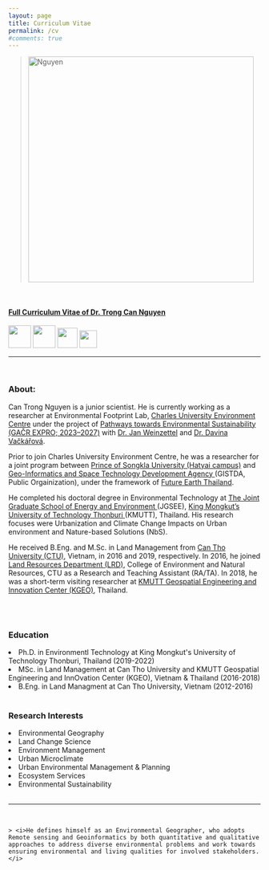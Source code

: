 ```yaml
---
layout: page
title: Curriculum Vitae
permalink: /cv
#comments: true
---
```


<div style="max-width: 1300px; margin: 0 auto;">

> <img src="{{site.baseurl}}/assets/images/Profile_nguyen_01.jpg" alt="Nguyen" style="width: 450px"/>

<br>
<h4><a href="https://docs.google.com/document/d/1WfDsR307eWinxXHo8zVZfSaO4xPcsedD/edit?usp=sharing&ouid=110358112673854373714&rtpof=true&sd=true">Full Curriculum Vitae of Dr. Trong Can Nguyen</a></h4>

<a href="https://scholar.google.com/citations?user=xnzuZiAAAAAJ&hl=en&oi=ao"><img src="{{site.baseurl}}/assets/images/icon/Google_Scholar_logo.png" alt="" style="height: 45px"/></a>
<a href="https://www.researchgate.net/profile/Can-Nguyen-3"><img src="{{site.baseurl}}/assets/images/icon/ResearchGate.png" alt="" style="height: 45px"/></a>
<a href="https://www.scopus.com/authid/detail.uri?authorId=57189026531"><img src="{{site.baseurl}}/assets/images/icon/Scopus_logo.png" alt="" style="height: 40px"/></a>
<a href="https://orcid.org/0000-0003-0471-4062"><img src="{{site.baseurl}}/assets/images/icon/orcid.logo.svg" alt="" style="height: 35px"/></a>

<hr>
<br>
<h3>About:</h3>

Can Trong Nguyen is a junior scientist. He is currently working as a researcher at Environmental Footprint Lab, <a href="https://czp.cuni.cz/en/">Charles University Environment Centre</a> under the project of <a href="https://czp.cuni.cz/en/projects/pathways-towards-environmental-sustainability-gacr-expro-2023-2027">Pathways towards Environmental Sustainability (GAČR EXPRO; 2023–2027)</a> with <a href="https://czp.cuni.cz/en/about-us/staff/jan-weinzettel">Dr. Jan Weinzettel</a> and <a href="https://czp.cuni.cz/en/about-us/staff/davina-vackarova">Dr. Davina Vačkářová</a>.

Prior to join Charles University Environment Centre, he was a researcher for a joint program between <a href="https://en.psu.ac.th/">Prince of Songkla University (Hatyai campus)</a> and <a href="https://www.gistda.or.th/home.php?lang=EN">Geo-Informatics and Space Technology Development Agency </a>(GISTDA, Public Orgainization), under the framework of <a href="https://www.futureearththailand.org/frontpage">Future Earth Thailand</a>. 

He completed his doctoral degree in Environmental Technology at <a href="https://www.jgsee.kmutt.ac.th/v3/">The Joint Graduate School of Energy and Environment </a>(JGSEE), <a href="https://www.kmutt.ac.th/en/">King Mongkut’s University of Technology Thonburi </a>(KMUTT), Thailand. His research focuses were Urbanization and Climate Change Impacts on Urban environment and Nature-based Solutions (NbS).

He received B.Eng. and M.Sc. in Land Management from <a href="https://en.ctu.edu.vn/">Can Tho University (CTU)</a>, Vietnam, in 2016 and 2019, respectively. In 2016, he joined <a href="https://lrd.ctu.edu.vn/en/">Land Resources Department (LRD)</a>, College of Environment and Natural Resources, CTU as a Research and Teaching Assistant (RA/TA). In 2018, he was a short-term visiting researcher at <a href="http://kgeo.org/kgeo/">KMUTT Geospatial Engineering and Innovation Center (KGEO)</a>, Thailand.

<br>
<br>

<h3>Education</h3>

<li>Ph.D. in Environmentl Technology at King Mongkut's University of Technology Thonburi, Thailand (2019-2022)</li>
<li>MSc. in Land Management at Can Tho University and KMUTT Geospatial Engineering and InnOvation Center (KGEO), Vietnam & Thailand (2016-2018)</li>
<li>B.Eng. in Land Managment at Can Tho University, Vietnam (2012-2016)</li>

<br>

<h3>Research Interests </h3>
<li>Environmental Geography </li>
<li>Land Change Science  </li>
<li>Environment Management  </li>
<li>Urban Microclimate  </li>
<li>Urban Environmental Management & Planning  </li>
<li>Ecosystem Services  </li>
<li>Environmental Sustainability  </li>

<br>
<hr>
<br>

    > <i>He defines himself as an Environmental Geographer, who adopts Remote sensing and Geoinformatics by both quantitative and qualitative approaches to address diverse environmental problems and work towards ensuring environmental and living qualities for involved stakeholders.</i> 


</div>